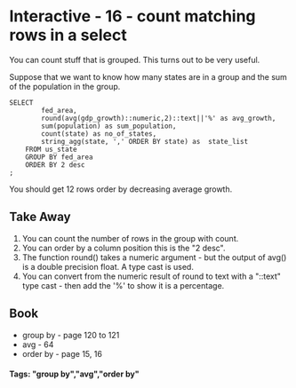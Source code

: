 



<style>
.pagebreak { page-break-before: always; }
.half { height: 200px; }
</style>








# Interactive - 16 - count matching rows in a select

You can count stuff that is grouped.   This turns out to be very useful.

Suppose that we want to know how many states are in a group and the
sum of the population in the group.

```
SELECT 
		fed_area,
		round(avg(gdp_growth)::numeric,2)::text||'%' as avg_growth,
		sum(population) as sum_population,
		count(state) as no_of_states,
		string_agg(state, ',' ORDER BY state) as  state_list
	FROM us_state
	GROUP BY fed_area
	ORDER BY 2 desc
;

```

You should get 12 rows order by decreasing average growth.




## Take Away

1. You can count the number of rows in the group with count.
2. You can order by a column position this is the "2 desc".
3. The function round() takes a numeric argument - but the output of avg() is a double precision float.  A type cast is used.
4. You can convert from the numeric result of round to text with a "::text" type cast - then add the '%' to show it is a percentage.



## Book

- group by - page 120 to 121
- avg - 64
- order by - page 15, 16

#### Tags: "group by","avg","order by"
